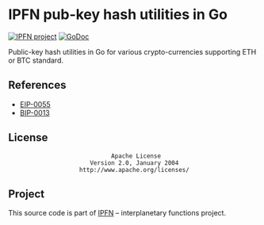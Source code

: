 # IPFN pub-key hash utilities in Go

[![IPFN project](https://img.shields.io/badge/project-IPFN-blue.svg?style=flat-square)](http://github.com/ipfn)
[![GoDoc](https://godoc.org/github.com/ipfn/ipfn/go/pubkey-hash?status.svg)](https://godoc.org/github.com/ipfn/ipfn/go/pubkey-hash)

Public-key hash utilities in Go for various crypto-currencies supporting ETH or BTC standard.

## References

* [EIP-0055](https://github.com/ethereum/EIPs/blob/master/EIPS/eip-55.md)
* [BIP-0013](https://github.com/bitcoin/bips/blob/master/bip-0013.mediawiki)

## License

                                 Apache License
                           Version 2.0, January 2004
                        http://www.apache.org/licenses/

## Project

This source code is part of [IPFN](https://github.com/ipfn) – interplanetary functions project.
